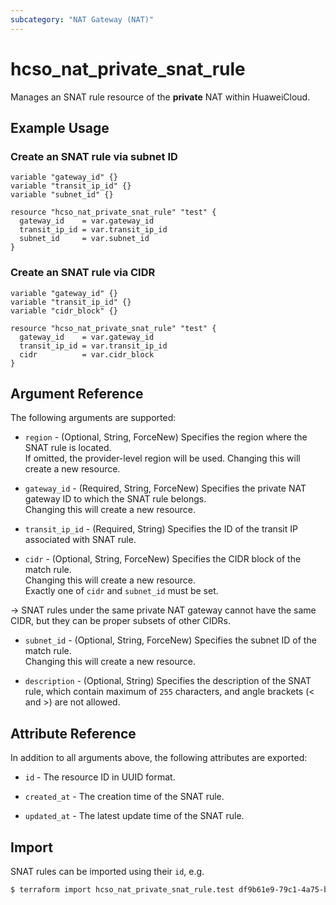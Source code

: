 ```yaml
---
subcategory: "NAT Gateway (NAT)"
---
```


# hcso_nat_private_snat_rule

Manages an SNAT rule resource of the **private** NAT within HuaweiCloud.

## Example Usage

### Create an SNAT rule via subnet ID

```hcl
variable "gateway_id" {}
variable "transit_ip_id" {}
variable "subnet_id" {}

resource "hcso_nat_private_snat_rule" "test" {
  gateway_id    = var.gateway_id
  transit_ip_id = var.transit_ip_id
  subnet_id     = var.subnet_id
}
```

### Create an SNAT rule via CIDR

```hcl
variable "gateway_id" {}
variable "transit_ip_id" {}
variable "cidr_block" {}

resource "hcso_nat_private_snat_rule" "test" {
  gateway_id    = var.gateway_id
  transit_ip_id = var.transit_ip_id
  cidr          = var.cidr_block
}
```

## Argument Reference

The following arguments are supported:

* `region` - (Optional, String, ForceNew) Specifies the region where the SNAT rule is located.  
  If omitted, the provider-level region will be used. Changing this will create a new resource.

* `gateway_id` - (Required, String, ForceNew) Specifies the private NAT gateway ID to which the SNAT rule belongs.  
  Changing this will create a new resource.

* `transit_ip_id` - (Required, String) Specifies the ID of the transit IP associated with SNAT rule.

* `cidr` - (Optional, String, ForceNew) Specifies the CIDR block of the match rule.  
  Changing this will create a new resource.  
  Exactly one of `cidr` and `subnet_id` must be set.

-> SNAT rules under the same private NAT gateway cannot have the same CIDR, but they can be proper subsets of other
   CIDRs.

* `subnet_id` - (Optional, String, ForceNew) Specifies the subnet ID of the match rule.  
  Changing this will create a new resource.

* `description` - (Optional, String) Specifies the description of the SNAT rule, which contain maximum of `255`
  characters, and angle brackets (< and >) are not allowed.

## Attribute Reference

In addition to all arguments above, the following attributes are exported:

* `id` - The resource ID in UUID format.

* `created_at` - The creation time of the SNAT rule.

* `updated_at` - The latest update time of the SNAT rule.

## Import

SNAT rules can be imported using their `id`, e.g.

```bash
$ terraform import hcso_nat_private_snat_rule.test df9b61e9-79c1-4a75-bfab-736e224ced71
```
